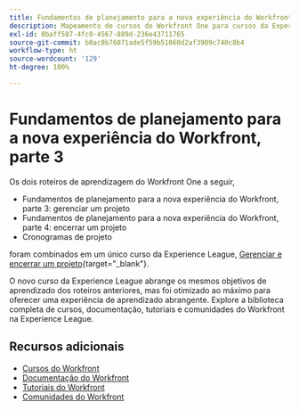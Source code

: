 ```yaml
---
title: Fundamentos de planejamento para a nova experiência do Workfront, parte 3
description: Mapeamento de cursos do Workfront One para cursos da Experience League
exl-id: 0baff587-4fc0-4567-889d-236e43711765
source-git-commit: b0ac8b76071ade5f59b51060d2af3909c740c8b4
workflow-type: ht
source-wordcount: '129'
ht-degree: 100%

---
```


# Fundamentos de planejamento para a nova experiência do Workfront, parte 3

Os dois roteiros de aprendizagem do Workfront One a seguir,

* Fundamentos de planejamento para a nova experiência do Workfront, parte 3: gerenciar um projeto
* Fundamentos de planejamento para a nova experiência do Workfront, parte 4: encerrar um projeto
* Cronogramas de projeto

foram combinados em um único curso da Experience League, [Gerenciar e encerrar um projeto](https://experienceleague.adobe.com/?recommended=Workfront-U-1-2022.2.planners){target="_blank"}.

O novo curso da Experience League abrange os mesmos objetivos de aprendizado dos roteiros anteriores, mas foi otimizado ao máximo para oferecer uma experiência de aprendizado abrangente.  Explore a biblioteca completa de cursos, documentação, tutoriais e comunidades do Workfront na Experience League.

## Recursos adicionais

* [Cursos do Workfront](https://experienceleague.adobe.com/?lang=pt-BR&amp;Solution=Workfront#courses)
* [Documentação do Workfront](https://experienceleague.adobe.com/docs/workfront.html?lang=pt-BR)
* [Tutoriais do Workfront](https://experienceleague.adobe.com/docs/workfront-learn/tutorials-workfront/home.html?lang=pt-BR)
* [Comunidades do Workfront](https://experienceleaguecommunities.adobe.com/t5/workfront/ct-p/workfront)
